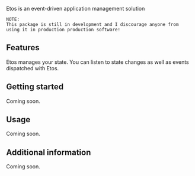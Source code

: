 Etos is an event-driven application management solution

```
NOTE:
This package is still in development and I discourage anyone from using it in production production software!
```

## Features

Etos manages your state.
You can listen to state changes as well as events dispatched with Etos.

## Getting started

Coming soon.

## Usage

Coming soon.

## Additional information

Coming soon.

